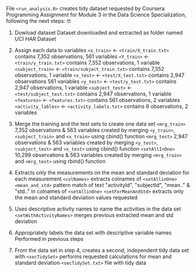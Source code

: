 File `<run_analysis.R>` creates tidy dataset requested by Coursera Programming Assignment for Module 3 in the Data Science Specialization, following the next steps: :nerd_face:

1. Dowload dataset
Dataset downloaded and extracted as folder named UCI HAR Dataset

2. Assign each data to variables 
`<x_train>` <- `<train/X_train.txt>` contains 7,352 observations, 561 variables
`<Y_train>` <- `<train/y_train.txt>` contains 7,352 observations, 1 variable
`<subject_train>` <- `<train/subject_train.txt>` contains 7,352 observations, 1 variable
`<x_test>` <- `<test/X_test.txt>` contains 2,947 observations 561 variables 
`<y_test>` <- `<test/y_test.txt>` contains 2,947 observations, 1 variable
`<subject_test>` <- `<test/subject_test.txt>` contains 2,947 observations, 1 variable
`<features>` <- `<features.txt>` contains 561 observations, 2 variables 
`<activity_lables>` <- `<activity_labels.txt>` contains 6 observations, 2 variables

3. Merge the training and the test sets to create one data set 
`<mrg_train>` 7,352 observations & 563 variables created by merging `<y_train>`, `<subject_train>` and `<x_train>` using cbind() function 
`<mrg_test>` 2,947 observations & 563 variables created by merging `<y_test>`, `<subject_test>` and `<x_test>` using cbind() function 
`<setAllInOne>` 10,299 observations & 563 variables created by merging `<mrg_train>` and `<mrg_test>` using rbind() function

4. Extracts only the measurements on the mean and standard deviation for each measurement
`<colNames>` extracts colnames of `<setAllinOne>`
`<mean_and_std>` pattern match of text "activityId", "subjectId", "mean.." & "std.." in colnames of `<setAllinOne>`
`<setForMeanAndStd>` extracts only the mean and standard deviation values requested

5. Uses descriptive activity names to name the activities in the data set
`<setWithActivityNames>` merges previous extracted mean and std deviation

6. Appropriately labels the data set with descriptive variable names 
Performed in previous steps

7. From the data set in step 4, creates a second, independent tidy data set with 
`<secTidySet>` performs requested calculations for mean and standard deviation 
`<secTidySet.txt>` file with tidy data
